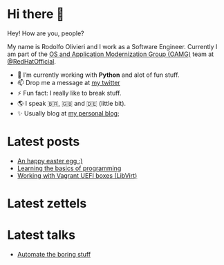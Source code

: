 # Hi there 👋

Hey! How are you, people?

My name is Rodolfo Olivieri and I work as a Software Engineer. Currently I am part of the [OS and Application Modernization Group (OAMG)](https://github.com/oamg) team at [@RedHatOfficial](https://redhat.com).
 
- 🔭 I’m currently working with **Python** and alot of fun stuff.
- 📫 Drop me a message at [my twitter](https://twitter.com/r0x0d)
- ⚡ Fun fact: I really like to break stuff. 
- 🌎 I speak 🇧🇷, 🇬🇧 and 🇩🇪 (little bit).
- ✨ Usually blog at [my personal blog](https://r0x0d.github.io);

# Latest posts
<!-- BLOG:START -->
- [An happy easter egg :&rpar;](https://r0x0d.github.io/blog/an-happy-easter-egg.html)
- [Learning the basics of programming](https://r0x0d.github.io/blog/learning-basics-of-programming.html)
- [Working with Vagrant UEFI boxes &lpar;LibVirt&rpar;](https://r0x0d.github.io/blog/vagrant-uefi-boxes.html)
<!-- BLOG:END -->
 
# Latest zettels
 <!-- ZETTELKASTEN:START -->
 <!-- ZETTELKASTEN:END -->
 
 # Latest talks
 <!-- TALKS:START -->
- [Automate the boring stuff](https://r0x0d.github.io/talks/slides/automate-the-boring-stuff/)
<!-- TALKS:END -->

